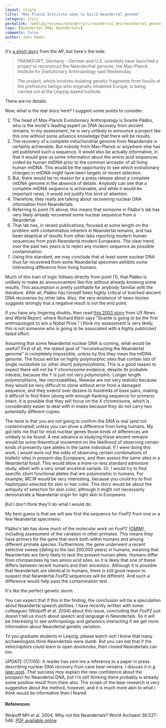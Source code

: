 ```yaml
---
layout: single 
title: "Max-Planck Institute aims to build Neandertal genome" 
category: story
permalink: /weblog/reviews/neandertals/neandertal_dna/neandertal_genome_announcement_2005.html
tags: [Neandertal DNA, Neandertals] 
comments: false 
author: John Hawks 
---
```



<p>
It's <a href="http://news.yahoo.com/s/ap/20050706/ap_on_sc/neanderthal_genome">a short story</a> from the AP, but here's the lede: 
</p>

<blockquote>FRANKFURT, Germany - German and U.S. scientists have launched a project to reconstruct the Neanderthal genome, the Max-Planck Institute for Evolutionary Anthropology said Wednesday.</blockquote>

<blockquote>The project, which involves isolating genetic fragments from fossils of the prehistoric beings who originally inhabited Europe, is being carried out at the Leipzig-based institute.</blockquote>

<p>
There are no details. 
</p>

<p>
Now, what is the real story here? I suggest some points to consider: 
</p>

<ol>
<li>The head of Max-Planck Evolutionary Anthropology is Svante P&auml;&auml;bo, who is the world's leading expert on DNA recovery from ancient remains. In my assessment, he is very unlikely to announce a project like this one without some advance knowledge that there will be results. </li>
<li>The recovery of a complete mitochondrial genome from Neandertals is certainly achievable. But nobody from Max-Planck or anywhere else has yet published such a sequence. It would also be actually informative, in that it would give us some information about the amino acid sequences coded by human mtDNA prior to the common ancestor of all living human mtDNA. This would be the opportunity to see which evolutionary changes in mtDNA might have been targets of recent selection. </li>
<li>But, there would be no reason for a press release about a complete mtDNA genome in the absence of details. Anybody can see that a complete mtDNA sequence is achievable, and while it would be important news, it would not justify this kind of attention. </li>
<li>Therefore, they really are talking about recovering nuclear DNA information from Neandertals. </li>
<li>Referring to point (1) above, this means that someone in P&auml;&auml;bo's lab has very likely already recovered some nuclear sequence from a Neandertal. </li>
<li>That lab has, in recent publications, focused at some length on the problem with contamination inherent in Neandertal remains, and has been skeptical of results from other labs reporting modern human sequences from post-Neandertal modern Europeans. The clear trend over the past two years is to reject any modern sequence as possible contamination. </li>
<li>Using this standard, we may conclude that at least some nuclear DNA thus far recovered from some Neandertal specimen exhibits some interesting difference from living humans. </li>
</ol>

<p>
Much of this train of logic follows directly from point (1), that P&auml;&auml;bo is unlikely to make an announcement like this without already knowing some results. This assumption is pretty justifiable for anybody familiar with the literature. After all, P&auml;&auml;bo has himself been highly critical of botched ancient DNA recoveries by other labs. Also, the very existence of news stories suggests strongly that a negative result is not the end point. 
</p>

<p>
If you have any lingering doubts, then read <a href="http://www.usnews.com/usnews/culture/articles/030120/20paabo.htm">this 2003 story</a> from <i>US News and World Report</i>, where Richard Klein says "Svante is going to be the first anthropologist to win a Nobel Prize." I think my assessment is very likely; this is not someone who is going to be associated with a highly publicized failed effort. 
</p>

<p>
Assuming that some Neandertal nuclear DNA is coming, what would be useful? First of all, the stated goal of "reconstructing the Neandertal genome" is completely impossible, unless by this they mean the mtDNA genome. The focus will be on highly polymorphic sites that contain lots of single nucleotide (or other short) polymorphisms. This is a good reason to expect there will not be Y chromosome evidence, despite its probable interest, because the Y is just not very polymorphic. Longer length polymorphisms, like microsatellites, likewise are not very realistic because they would be very difficult to clone without error from a damaged sequence, and they extend over dozens to hundreds of base pairs, making it difficult to find them (along with enough flanking sequence for primers) intact. It is possible that they will focus on the X chromosome, which is considerably easier to deal with in males because they do not carry two potentially different copies. 
</p>

<p>
The twist is that you are not going to confirm the DNA is real (and not contaminated) unless you can show a difference from living humans. My gut tells me that for most nuclear genes those kinds of differences are unlikely to be found. A real advance in studying these ancient remains would be some theoretical movement on the likelihood of observing certain kinds of presently rare alleles in the same individual. If I were doing this work, I would work out the odds of observing certain combinations of biallelic sites in present-day Europeans, and then assess the same sites in a Neandertal fossil. This would allow a more-or-less standard admixture study, albeit with a very small ancestral sample. Or, I would try to find specific short functional alleles that are polymorphic in humans. For example, <i>MC1R</i> would be very interesting, because you could try to find haplotypes selected for skin or hair color. This story would be about the antiquity of selection for skin color, although it might not necessarily demonstrate a Neandertal origin for light skin in Europeans. 
</p>

<p>
But I don't think they'll do what I would do. 
</p>

<p>
My best guess is that we will see first the sequence for <i>FoxP2</i> from one or a few Neandertal specimens. 
</p>

<p>
P&auml;&auml;bo's lab has done much of the molecular work on <i>FoxP2</i> (<a href="http://www.ncbi.nlm.nih.gov/entrez/dispomim.cgi?id=605317">OMIM</a>), including assessment of the variation in other primates. This means they have primers for the gene that work both within humans and among different primate species. Furthermore, the gene underwent a recent selective sweep (dating to the last 200,000 years) in humans, meaning that Neandertals are fairly likely to lack the present human allele. Humans differ from chimpanzees by two amino acid sites, so it is likely that one of these differs between recent humans and their ancestors. Although it is possible that Neandertals are identical to humans, there is still good reason to suspect that Neandertal <i>FoxP2</i> sequences will be different. And such a difference would help pass the contamination test. 
</p>

<p>
It's like the perfect genetic storm. 
</p>

<p>
You can expect that if this is the finding, the conclusion will be a speculation about Neandertal speech abilities. I have recently written with some colleagues (Wolpoff et al. 2004) about this issue, concluding that <i>FoxP2</i> just doesn't tell us much about speech and language in Neandertals. So it will be interesting to see anthropology and genomics interacting if we get more information about Neandertal genetic variation. 
</p>

<p>
To you graduate students in Leipzig, please watch out! I know that many archaeologists think Neandertals were dumb. But you can bet that if the velociraptors could learn to open doorknobs, then cloned Neandertals can too. 
</p>

<p>
UPDATE (7/7/05): A reader has sent me a reference to a paper in press describing nuclear DNA recovery from cave bear remains. I discuss it in <a href="weblog/reviews/neandertals/neandertal_dna/cave_bear_noonan_2005.html">a later post</a>. That success <i>may</i> explain the new confidence about the prospect for Neandertal DNA, but I'm still thinking there probably is already some positive result from them also. The scope of the bear research is very suggestive about the method, however, and it is much more akin to what I think would be informative than I feared. 
</p>

<h4>References:</h4>

<p class="cite">Wolpoff MH et al. 2004. Why not the Neandertals? World Archaeol 36:527-546. <a href="http://www-personal.umich.edu/~wolpoff/Papers/Why%20not%20the%20Neanderthals.pdf">PDF available online</a></p>

